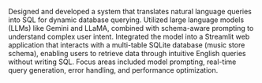 Designed and developed a system that translates natural language queries into SQL for dynamic database querying. Utilized large language models (LLMs) like Gemini and LLaMA, combined with schema-aware prompting to understand complex user intent. Integrated the model into a Streamlit web application that interacts with a multi-table SQLite database (music store schema), enabling users to retrieve data through intuitive English queries without writing SQL. Focus areas included model prompting, real-time query generation, error handling, and performance optimization.
